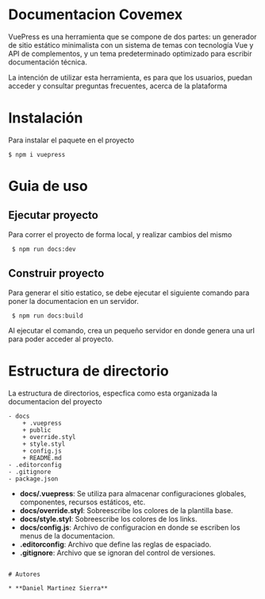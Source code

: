 # Documentacion Covemex

VuePress es una herramienta que se compone de dos partes: un generador de sitio estático minimalista con un sistema de temas con tecnología Vue y API de complementos, y un tema predeterminado optimizado para escribir documentación técnica.

La intención de utilizar esta herramienta, es para que los usuarios, puedan acceder y consultar preguntas frecuentes, acerca de la 
plataforma

# Instalación

Para instalar el paquete en el proyecto
```
$ npm i vuepress
```

# Guia de uso

## Ejecutar proyecto
Para correr el proyecto de forma local, y realizar cambios del mismo

```
 $ npm run docs:dev
```

## Construir proyecto
Para generar el sitio estatico, se debe ejecutar el siguiente comando para poner la documentacion
en un servidor.

```
 $ npm run docs:build
```

Al ejecutar el comando, crea un pequeño servidor en donde genera una url para poder acceder al proyecto.

# Estructura de directorio
La estructura de directorios, especfica como esta organizada la documentacion del proyecto
```
- docs
	+ .vuepress 
	+ public
	+ override.styl
	+ style.styl
	+ config.js
	+ README.md
- .editorconfig
- .gitignore
- package.json

```
+ **docs/.vuepress**: Se utiliza para almacenar configuraciones globales, componentes, recursos estáticos, etc.
+ **docs/override.styl**: Sobreescribe los colores de la plantilla base.
+ **docs/style.styl**: Sobreescribe los colores de los links.
+ **docs/config.js**: Archivo de configuracion en donde se escriben los menus de la documentacion.
+ **.editorconfig**: Archivo que define las reglas de espaciado.
+ **.gitignore**: Archivo que se ignoran del control de versiones.
```

# Autores

* **Daniel Martinez Sierra**  

